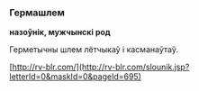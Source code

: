 ### Гермашлем
**назоўнік, мужчынскі род**

Герметычны шлем лётчыкаў і касманаўтаў.

<a rel="author">[http://rv-blr.com/](http://rv-blr.com/slounik.jsp?letterId=0&maskId=0&pageId=695)</a>
